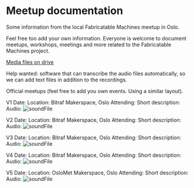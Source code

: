 # Meetup documentation
Some information from the local Fabricatable Machines meetup in Oslo.

Feel free too add your own information. Everyone is welcome to document meetups, workshops, meetings and more related to the Fabricatable Machines project.

[Media files on drive](https://drive.google.com/drive/folders/1V-9KfdztgeDvl3GLJKWCQfDqrJNCKWZc)

Help wanted: software that can transcribe the audio files automatically, so we can add text files in addition to the recordings.

Official meetups (feel free to add you own events. Using a similar layout). 

V1
Date:
Location: Bitraf Makerspace, Oslo
Attending:
Short description:
Audio: ![soundFile](soundFile.ma4)

V2
Date:
Location: Bitraf Makerspace, Oslo
Attending:
Short description:
Audio: ![soundFile](soundFile.ma4)

V3
Date:
Location: Bitraf Makerspace, Oslo
Attending:
Short description:
Audio: ![soundFile](soundFile.ma4)

V4
Date:
Location: Bitraf Makerspace, Oslo
Attending:
Short description:
Audio: ![soundFile](soundFile.ma4)

V5
Date:
Location: OsloMet Makerspace, Oslo
Attending:
Short description:
Audio: ![soundFile](soundFile.ma4)
